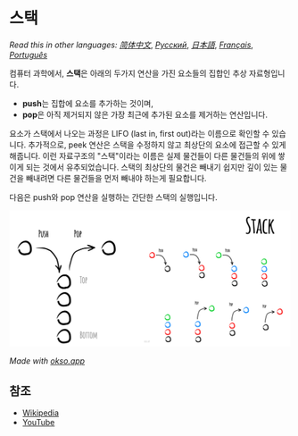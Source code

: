 # 스택

_Read this in other languages:_
[_简体中文_](README.zh-CN.md),
[_Русский_](README.ru-RU.md),
[_日本語_](README.ja-JP.md),
[_Français_](README.fr-FR.md),
[_Português_](README.pt-BR.md)

컴퓨터 과학에서, **스택**은 아래의 두가지 연산을 가진 요소들의 집합인 추상 자료형입니다.

- **push**는 집합에 요소를 추가하는 것이며,
- **pop**은 아직 제거되지 않은 가장 최근에 추가된 요소를 제거하는 연산입니다.

요소가 스택에서 나오는 과정은 LIFO (last in, first out)라는 이름으로 확인할 수 있습니다. 추가적으로, peek 연산은 스택을 수정하지 않고 최상단의 요소에 접근할 수 있게 해줍니다. 이런 자료구조의 "스택"이라는 이름은 실제 물건들이 다른 물건들의 위에 쌓이게 되는 것에서 유추되었습니다. 스택의 최상단의 물건은 빼내기 쉽지만 깊이 있는 물건을 빼내려면 다른 물건들을 먼저 빼내야 하는게 필요합니다.

다음은 push와 pop 연산을 실행하는 간단한 스택의 실행입니다.

![Stack](./images/stack.jpeg)

_Made with [okso.app](https://okso.app)_

## 참조

- [Wikipedia](<https://en.wikipedia.org/wiki/Stack_(abstract_data_type)>)
- [YouTube](https://www.youtube.com/watch?v=wjI1WNcIntg&list=PLLXdhg_r2hKA7DPDsunoDZ-Z769jWn4R8&index=3&)
